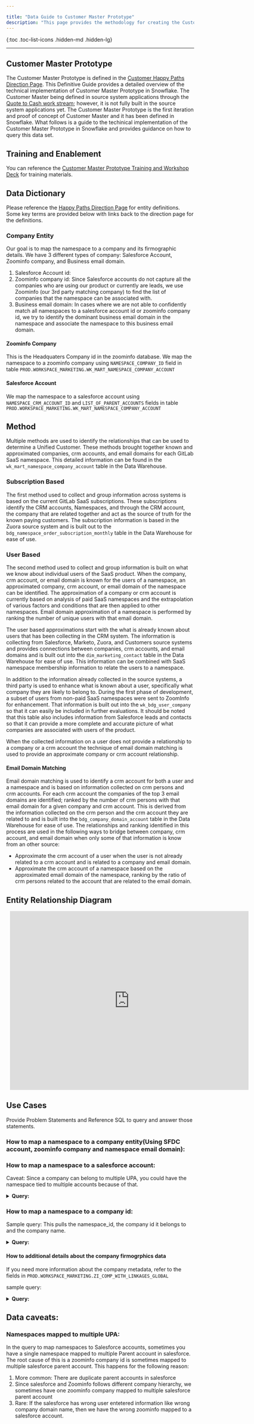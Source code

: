 ```yaml
---

title: "Data Guide to Customer Master Prototype"
description: "This page provides the methodology for creating the Customer Master Prototype"
---
```






{:toc .toc-list-icons .hidden-md .hidden-lg}

---

## Customer Master Prototype

The Customer Master Prototype is defined in the [Customer Happy Paths Direction Page](https://internal.gitlab.com/handbook/finance/customer-happy-paths-direction/). This Definitive Guide provides a detailed overview of the technical implementation of Customer Master Prototype in Snowflake. The Customer Master being defined in source system applications through the [Quote to Cash work stream](/handbook/company/quote-to-cash/); however, it is not fully built in the source system applications yet. The Customer Master Prototype is the first iteration and proof of concept of Customer Master and it has been defined in Snowflake. What follows is a guide to the techinical implementation of the Customer Master Prototype in Snowflake and provides guidance on how to query this data set.

## Training and Enablement

You can reference the [Customer Master Prototype Training and Workshop Deck](https://docs.google.com/presentation/d/1k64KNU-QdfQfBqwTYKMRqXpgJUHMyGC3Mu-N0Q5LQdg/edit#slide=id.g148196257e6_0_0) for training materials.

## Data Dictionary

Please reference the [Happy Paths Direction Page](https://internal.gitlab.com/handbook/finance/customer-happy-paths-direction/) for entity definitions. Some key terms are provided below with links back to the direction page for the definitions.

### Company Entity

Our goal is to map the namespace to a company and its firmographic details. We have 3 different types of company: Salesforce Account, Zoominfo company, and Business email domain.
1. Salesforce Account id:
2. Zoominfo company id: Since Salesforce accounts do not capture all the companies who are using our product or currently are leads, we use Zoominfo (our 3rd party matching company) to find the list of companies that the namespace can be associated with.
3. Business email domain: In cases where we are not able to confidently match all namespaces to a salesforce account id or zoominfo company id, we try to identify the dominant business email domain in the namespace and associate the namespace to this business email domain.

#### Zoominfo Company

This is the Headquaters Company id in the zoominfo database. We map the namespace to a zoominfo company using `NAMESPACE_COMPANY_ID` field in table `PROD.WORKSPACE_MARKETING.WK_MART_NAMESPACE_COMPANY_ACCOUNT`

#### Salesforce Account

We map the namespace to a salesforce account using `NAMESPACE_CRM_ACCOUNT_ID` and `LIST_OF_PARENT_ACCOUNTS` fields in table `PROD.WORKSPACE_MARKETING.WK_MART_NAMESPACE_COMPANY_ACCOUNT`

## Method

Multiple methods are used to identify the relationships that can be used to determine a Unified Customer. These methods brought together known and approximated companies, crm accounts, and email domains for each GitLab SaaS namespace.  This detailed information can be found in the `wk_mart_namespace_company_account` table in the Data Warehouse.

### Subscription Based

The first method used to collect and group information across systems is based on the current GitLab SaaS subscriptions. These subscriptions identify the CRM accounts, Namespaces, and through the CRM account, the company that are related together and act as the source of truth for the known paying customers.  The subscription information is based in the Zuora source system and is built out to the `bdg_namespace_order_subscription_monthly` table in the Data Warehouse for ease of use.

### User Based

The second method used to collect and group information is built on what we know about individual users of the SaaS product.  When the company, crm account, or email domain is known for the users of a namespace, an approximated company, crm account, or email domain of the namespace can be identified. The approximation of a company or crm account is currently based on analysis of paid SaaS namespaces and the extrapolation of various factors and conditions that are then applied to other namespaces. Email domain approximation of a namespace is performed by ranking the number of unique users with that email domain.

The user based approximations start with the what is already known about users that has been collecting in the CRM system. The information is collecting from Salesforce, Marketo, Zuora, and Customers source systems and provides connections between companies, crm accounts, and email domains and is built out into the `dim_marketing_contact` table in the Data Warehouse for ease of use. This information can be combined with SaaS namespace membership information to relate the users to a namespace.

In addition to the information already collected in the source systems, a third party is used to enhance what is known about a user, specifically what company they are likely to belong to. During the first phase of development, a subset of users from non-paid SaaS namespaces were sent to ZoomInfo for enhancement. That information is built out into the `wk_bdg_user_company` so that it can easily be included in further evaluations. It should be noted that this table also includes information from Salesforce leads and contacts so that it can provide a more complete and accurate picture of what companies are associated with users of the product.

When the collected information on a user does not provide a relationship to a company or a crm account the technique of email domain matching is used to provide an approximate company or crm account relationship.

#### Email Domain Matching

Email domain matching is used to identify a crm account for both a user and a namespace and is based on information collected on crm persons and crm accounts. For each crm account the companies of the top 3 email domains are identified; ranked by the number of crm persons with that email domain for a given company and crm account. This is derived from the information collected on the crm person and the crm account they are related to and is built into the `bdg_company_domain_account` table in the Data Warehouse for ease of use. The relationships and ranking identified in this process are used in the following ways to bridge between company, crm account, and email domain when only some of that information is know from an other source:

- Approximate the crm account of a user when the user is not already related to a crm account and is related to a company and email domain.
- Approximate the crm account of a namespace based on the approximated email domain of the namespace, ranking by the ratio of crm persons related to the account that are related to the email domain.


## Entity Relationship Diagram

<div style="width: 640px; height: 480px; margin: 10px; position: relative;"><iframe allowfullscreen frameborder="0" style="width:640px; height:480px" src="https://lucid.app/documents/embedded/47ab4685-994a-4482-9032-25816d502ec8" id="JwM5PBuTp00x"></iframe></div>

## Use Cases

Provide Problem Statements and Reference SQL to query and answer those statements.

### How to map a namespace to a company entity(Using SFDC account, zoominfo company and namespace email domain):

### How to map a namespace to a salesforce account:

Caveat: Since a company can belong to multiple UPA, you could have the namespace tied to multiple accounts because of that.

<details markdown=1>

<summary><b>Query:</b></summary>

```sql
SELECT
  namespaces.namespace_id,
  SPLIT_PART(accounts.value, ':', 1) AS account_id
FROM prod.workspace_marketing.wk_mart_namespace_company_account namespaces
INNER JOIN TABLE (FLATTEN(namespaces.list_of_parent_accounts)) accounts
WHERE namespaces.list_of_parent_accounts IS NOT NULL
  AND namespaces.namespace_crm_account_id IS NULL
UNION ALL
-- direct account id map.
SELECT
  namespace_id,
  namespace_crm_account_id
FROM prod.workspace_marketing.wk_mart_namespace_company_account
WHERE namespace_crm_account_id IS not NULL
```

</details>


### How to map a namespace to a company id:

Sample query: This pulls the namespace_id, the company id it belongs to and the company name.

<details markdown=1>

<summary><b>Query:</b></summary>

```sql
SELECT
  namespaces.namespace_id,
  namespaces.namespace_company_id,
  compaines.company_name
FROM prod.workspace_marketing.wk_mart_namespace_company_account namespaces
LEFT JOIN prod.workspace_marketing.wk_dim_company compaines
  ON compaines.company_id = namespaces.namespace_company_id
WHERE namespaces.namespace_company_id IS NOT NULL
```

</details>

#### How to additional details about the company firmogrphics data

If you need more information about the company metadata, refer to the fields in `PROD.WORKSPACE_MARKETING.ZI_COMP_WITH_LINKAGES_GLOBAL`

sample query:

<details markdown=1>

<summary><b>Query:</b></summary>

```sql
SELECT
  namespaces.namespace_id,
  namespaces.namespace_company_id,
  zoominfo.headquarters_company_name
FROM prod.workspace_marketing.wk_mart_namespace_company_account namespaces
LEFT JOIN prod.workspace_marketing.zi_comp_with_linkages_global zoominfo
  ON zoominfo.is_headquarters = TRUE
  AND zoominfo.company_id = namespaces.namespace_company_id
```

</details>

## Data caveats:

### Namespaces mapped to multiple UPA:

In the query to map namespaces to Salesforce accounts, sometimes you have a single namespace mapped to multiple Parent account in salesforce. The root cause of this is a zoominfo company id is sometimes mapped to multiple salesforce parent account. This happens for the following reason:
1. More common: There are duplicate parent accounts in salesforce
2. Since salesforce and Zoominfo follows different company hierarchy, we sometimes have one zoominfo company mapped to multiple salesforce parent account
3. Rare: If the salesforce has wrong user entetered information like wrong company domain name, then we have the wrong zoominfo mapped to a salesforce account.
